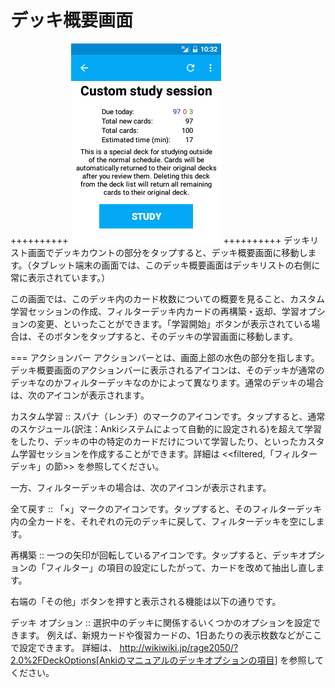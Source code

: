# デッキ概要画面
++++++++++
<img src="img/3-deck_overview.png">
++++++++++
デッキリスト画面でデッキカウントの部分をタップすると、デッキ概要画面に移動します。（タブレット端末の画面では、このデッキ概要画面はデッキリストの右側に常に表示されています。）

この画面では、このデッキ内のカード枚数についての概要を見ること、カスタム学習セッションの作成、フィルターデッキ内カードの再構築・返却、学習オプションの変更、といったことができます。「学習開始」ボタンが表示されている場合は、そのボタンをタップすると、そのデッキの学習画面に移動します。

=== アクションバー
アクションバーとは、画面上部の水色の部分を指します。デッキ概要画面のアクションバーに表示されるアイコンは、そのデッキが通常のデッキなのかフィルターデッキなのかによって異なります。通常のデッキの場合は、次のアイコンが表示されます。

カスタム学習 :: スパナ（レンチ）のマークのアイコンです。タップすると、通常のスケジュール(訳注：Ankiシステムによって自動的に設定される)を超えて学習をしたり、デッキの中の特定のカードだけについて学習したり、といったカスタム学習セッションを作成することができます。詳細は <<filtered,「フィルターデッキ」の節>> を参照してください。

一方、フィルターデッキの場合は、次のアイコンが表示されます。

全て戻す :: 「×」マークのアイコンです。タップすると、そのフィルターデッキ内の全カードを、それぞれの元のデッキに戻して、フィルターデッキを空にします。

再構築 :: 一つの矢印が回転しているアイコンです。タップすると、デッキオプションの「フィルター」の項目の設定にしたがって、カードを改めて抽出し直します。

右端の「その他」ボタンを押すと表示される機能は以下の通りです。

デッキ オプション :: 選択中のデッキに関係するいくつかのオプションを設定できます。
例えば、新規カードや復習カードの、1日あたりの表示枚数などがここで設定できます。
詳細は、 http://wikiwiki.jp/rage2050/?2.0%2FDeckOptions[Ankiのマニュアルのデッキオプションの項目] を参照してください。
